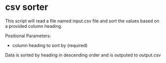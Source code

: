# csv sorter
 
This script will read a file named input.csv file and sort the values based on a provided column heading.

Positional Parameters:

- column heading to sort by (required)

Data is sorted by heading in descending order and is outputed to output.csv